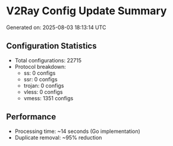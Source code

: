 # V2Ray Config Update Summary
Generated on: 2025-08-03 18:13:14 UTC

## Configuration Statistics
- Total configurations: 22715
- Protocol breakdown:
  - ss: 0 configs
  - ssr: 0 configs
  - trojan: 0 configs
  - vless: 0 configs
  - vmess: 1351 configs

## Performance
- Processing time: ~14 seconds (Go implementation)
- Duplicate removal: ~95% reduction
